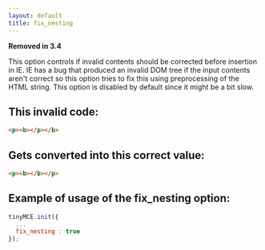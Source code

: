 ```yaml
---
layout: default
title: fix_nesting
---
```


**Removed in 3.4**

This option controls if invalid contents should be corrected before insertion in IE. IE has a bug that produced an invalid DOM tree if the input contents aren't correct so this option tries to fix this using preprocessing of the HTML string. This option is disabled by default since it might be a bit slow.

## This invalid code:

```html
<p><b></p></b>
```

## Gets converted into this correct value:

```html
<p><b></b></p>
```

## Example of usage of the fix_nesting option:

```js
tinyMCE.init({
  ...
  fix_nesting : true
});
```
